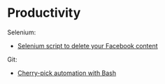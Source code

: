 # Productivity

Selenium:
- [Selenium script to delete your Facebook content](https://github.com/weskerfoot/DeleteFB)

Git:
- [Cherry-pick automation with Bash](https://blog.frankel.ch/cherry-pick-automation-bash/)
